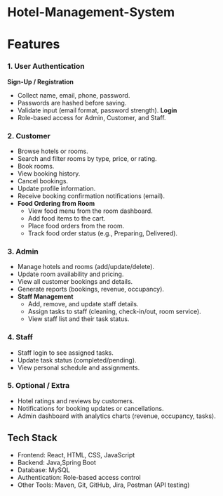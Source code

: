 # Hotel-Management-System
# Features
### 1. User Authentication 
**Sign-Up / Registration**
- Collect name, email, phone, password.
- Passwords are hashed before saving.
- Validate input (email format, password strength).
**Login**
- Role-based access for Admin, Customer, and Staff.
### 2. Customer 
- Browse hotels or rooms.
- Search and filter rooms by type, price, or rating.
- Book rooms.
- View booking history.
- Cancel bookings.
- Update profile information.
- Receive booking confirmation notifications (email).
-  **Food Ordering from Room**
   - View food menu from the room dashboard.
   - Add food items to the cart.
   - Place food orders from the room.
   - Track food order status (e.g., Preparing, Delivered).
### 3. Admin 
- Manage hotels and rooms (add/update/delete).
- Update room availability and pricing.
- View all customer bookings and details.
- Generate reports (bookings, revenue, occupancy).
- **Staff Management**
  - Add, remove, and update staff details.
  - Assign tasks to staff (cleaning, check-in/out, room service).
  - View staff list and their task status.
### 4. Staff 
- Staff login to see assigned tasks.
- Update task status (completed/pending).
- View personal schedule and assignments.
### 5. Optional / Extra 
- Hotel ratings and reviews by customers.
- Notifications for booking updates or cancellations.
- Admin dashboard with analytics charts (revenue, occupancy, tasks).
## Tech Stack
- Frontend: React, HTML, CSS, JavaScript  
- Backend: Java,Spring Boot  
- Database: MySQL  
- Authentication: Role-based access control
- Other Tools: Maven, Git, GitHub, Jira, Postman (API testing)
  
  
